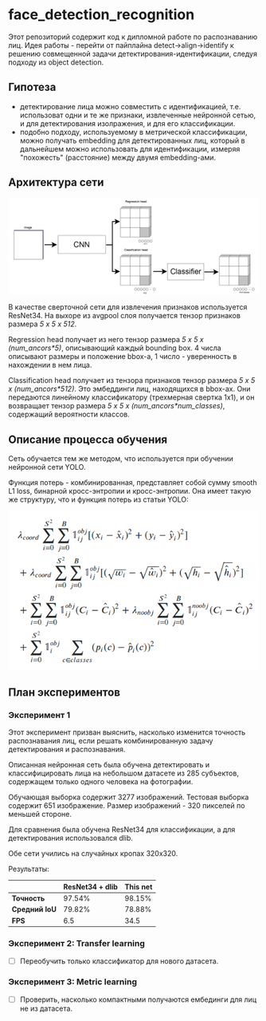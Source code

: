 # face_detection_recognition

Этот репозиторий содержит код к дипломной работе по распознаванию лиц.
Идея работы - перейти от пайплайна detect->align->identify к решению совмещенной задачи детектирования-идентификации, 
следуя подходу из object detection.

## Гипотеза
* детектирование лица можно совместить с идентификацией, 
т.е. использоват одни и те же признаки, извлеченные нейронной сетью,
и для детектирования изолражения, и для его классификации.
* подобно подходу, используемому в метрической классификации, можно
получать embedding для детектированных лиц, который в дальнейшем
можно использовать для идентификации, измеряя "похожесть" (расстояние) между двумя embedding-ами.

## Архитектура сети
![Схема](docs/scheme.png)

В качестве сверточной сети для извлечения признаков используется ResNet34. 
На выхоре из avgpool слоя получается тензор признаков размера *5 x 5 x 512*.

Regression head получает из него тензор размера *5 x 5 x (num_ancors\*5)*, описывающий каждый bounding box.
4 числа описывают размеры и положение bbox-а, 1 число - уверенность в нахождении в нем лица.

Classification head получает из тензора признаков тензор размера *5 x 5 x (num_ancors\*512)*.
Это эмбеддинги лиц, находящихся в bbox-ах. Они передаются линейному классификатору (трехмерная свертка 1x1), и он возвращает
тензор размера *5 x 5 x (num_ancors\*num_classes)*, содержащий вероятности классов.

## Описание процесса обучения
Сеть обучается тем же методом, что используется при обучении нейронной сети YOLO.

Функция потерь - комбинированная, представляет собой сумму smooth L1 loss, бинарной кросс-энтропии и кросс-энтропии.
Она имеет такую же структуру, что и функция потерь из статьи YOLO:

![Здесь формула, описывающая loss](docs/loss.png)

## План экспериментов
### Экcперимент 1
Этот эксперимент призван выяснить, насколько изменится точность распознавания лиц,
если решать комбинированную задачу детектирования и распознавания.

Описанная нейронная сеть была обучена детектировать и классифицировать лица
на небольшом датасете из 285 субъектов, содержащем только одного человека на фотографии.

Обучающая выборка содержит 3277 изображений. Тестовая выборка содержит 651 изображение.
Размер изображений - 320 пикселей по меньшей стороне.

Для сравнения была обучена ResNet34 для классификации, а для детектирования использовался dlib.

Обе сети учились на случайных кропах 320x320.

Результаты:

|              | ResNet34 + dlib | This net |
| ------------ | --------------- | -------- |
| **Точность**     | 97.54%  | 98.15%  |
| **Средний IoU**  | 79.82%  | 78.88%  |
| **FPS**          | 6.5  | 34.5  |

### Экcперимент 2: Transfer learning

- [ ] Переобучить только классификатор для нового датасета.

### Экcперимент 3: Metric learning

- [ ] Проверить, насколько компактными получаются ембединги для лиц не из датасета.

